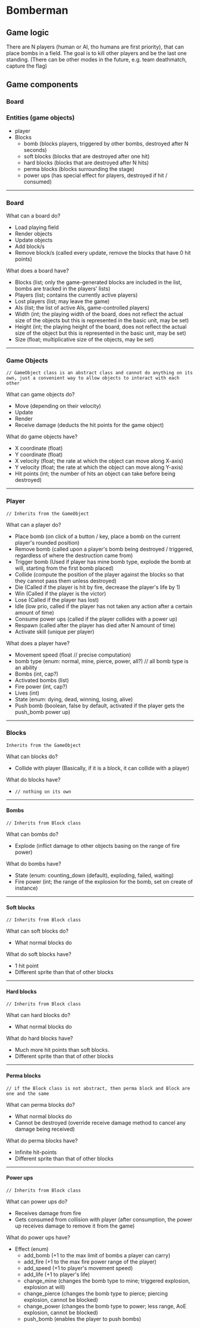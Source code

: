 # Bomberman

## Game logic
There are N players (human or AI, tho humans are first priority), that can place bombs in a field. The goal is to kill other players and be the last one standing. (There can be other modes in the future, e.g. team deathmatch, capture the flag)

## Game components
### Board
### Entities (game objects)
- player
- Blocks
  - bomb (blocks players, triggered by other bombs, destroyed after N seconds)
  - soft blocks (blocks that are destroyed after one hit)
  - hard blocks (blocks that are destroyed after N hits)
  - perma blocks (blocks surrounding the stage)
  - power ups (has special effect for players, destroyed if hit / consumed)

---
### Board

What can a board do?
- Load playing field
- Render objects
- Update objects
- Add block/s
- Remove block/s (called every update, remove the blocks that have 0 hit points)

What does a board have?
- Blocks (list; only the game-generated blocks are included in the list, bombs are tracked in the players' lists)
- Players (list; contains the currently active players)
- Lost players (list; may leave the game)
- AIs (list; the list of active AIs, game-controlled players)
- Width (int; the playing width of the board, does not reflect the actual size of the objects but this is represented in the basic unit, may be set)
- Height (int; the playing height of the board, does not reflect the actual size of the object but this is represented in the basic unit, may be set)
- Size (float; multiplicative size of the objects, may be set)

---
### Game Objects
`// GameObject class is an abstract class and cannot do anything on its own, just a convenient way to allow objects to interact with each other`

What can game objects do?
- Move (depending on their velocity)
- Update
- Render
- Receive damage (deducts the hit points for the game object)

What do game objects have?
- X coordinate (float)
- Y coordinate (float)
- X velocity (float; the rate at which the object can move along X-axis)
- Y velocity (float; the rate at which the object can move along Y-axis)
- Hit points (int; the number of hits an object can take before being destroyed)

---
### Player
`// Inherits from the GameObject`

What can a player do?
- Place bomb (on click of a button /  key, place a bomb on the current player's rounded position)
- Remove bomb (called upon a player's bomb being destroyed / triggered, regardless of where the destruction came from)
- Trigger bomb (Used if player has mine bomb type, explode the bomb at will, starting from the first bomb placed)
- Collide (compute the position of the player against the blocks so that they cannot pass them unless destroyed)
- Die (Called if the player is hit by fire, decrease the player's life by 1)
- Win (Called if the player is the victor)
- Lose (Called if the player has lost)
- Idle (low prio, called if the player has not taken any action after a certain amount of time)
- Consume power ups (called if the player collides with a power up)
- Respawn (called after the player has died after N amount of time)
- Activate skill (unique per player)

What does a player have?
- Movement speed (float // precise computation)
- bomb type (enum: normal, mine, pierce, power, all?) // all bomb type is an ability
- Bombs (int, cap?)
- Activated bombs (list)
- Fire power (int, cap?)
- Lives (int)
- State (enum: dying, dead, winning, losing, alive)
- Push bomb (boolean, false by default, activated if the player gets the push_bomb power up)

---
### Blocks
`Inherits from the GameObject`

What can blocks do?
- Collide with player (Basically, if it is a block, it can collide with a player)

What do blocks have?
- `// nothing on its own`

---
#### Bombs
`// Inherits from Block class`

What can bombs do?
- Explode (inflict damage to other objects basing on the range of fire power)

What do bombs have?
- State (enum: counting_down (default), exploding, failed, waiting)
- Fire power (int; the range of the explosion for the bomb, set on create of instance)

---
#### Soft blocks
`// Inherits from Block class`

What can soft blocks do?
- What normal blocks do

What do soft blocks have?
- 1 hit point
- Different sprite than that of other blocks

---
#### Hard blocks
`// Inherits from Block class`

What can hard blocks do?
- What normal blocks do

What do hard blocks have?
- Much more hit points than soft blocks.
- Different sprite than that of other blocks

---
#### Perma blocks
`// if the Block class is not abstract, then perma block and Block are one and the same`

What can perma blocks do?
- What normal blocks do
- Cannot be destroyed (override receive damage method to cancel any damage being received)

What do perma blocks have?
- Infinite hit-points
- Different sprite than that of other blocks

---
#### Power ups
`// Inherits from Block class`

What can power ups do?
- Receives damage from fire
- Gets consumed from collision with player (after consumption, the power up receives damage to remove it from the game)

What do power ups have?
- Effect (enum)
  - add_bomb (+1 to the max limit of bombs a player can carry)
  - add_fire (+1 to the max fire power range of the player)
  - add_speed (+1 to player's movement speed)
  - add_life (+1 to player's life)
  - change_mine (changes the bomb type to mine; triggered explosion, explosion at will)
  - change_pierce (changes the bomb type to pierce; piercing explosion, cannot be blocked)
  - change_power (changes the bomb type to power; less range, AoE explosion, cannot be blocked)
  - push_bomb (enables the player to push bombs)
